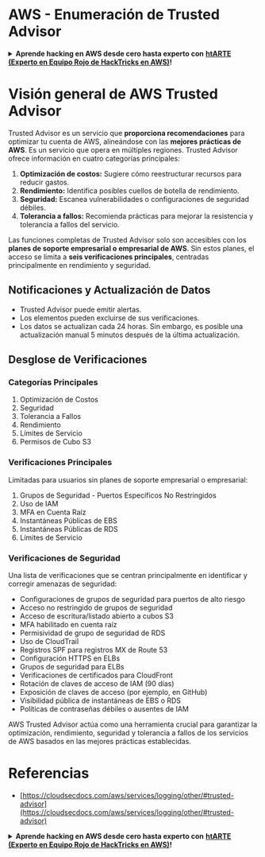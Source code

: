 # AWS - Enumeración de Trusted Advisor

<details>

<summary><strong>Aprende hacking en AWS desde cero hasta experto con</strong> <a href="https://training.hacktricks.xyz/courses/arte"><strong>htARTE (Experto en Equipo Rojo de HackTricks en AWS)</strong></a><strong>!</strong></summary>

Otras formas de apoyar a HackTricks:

* Si deseas ver tu **empresa anunciada en HackTricks** o **descargar HackTricks en PDF** Consulta los [**PLANES DE SUSCRIPCIÓN**](https://github.com/sponsors/carlospolop)!
* Obtén la [**merchandising oficial de PEASS & HackTricks**](https://peass.creator-spring.com)
* Descubre [**La Familia PEASS**](https://opensea.io/collection/the-peass-family), nuestra colección exclusiva de [**NFTs**](https://opensea.io/collection/the-peass-family)
* **Únete al** 💬 [**grupo de Discord**](https://discord.gg/hRep4RUj7f) o al [**grupo de telegram**](https://t.me/peass) o **síguenos** en **Twitter** 🐦 [**@hacktricks_live**](https://twitter.com/hacktricks_live)**.**
* **Comparte tus trucos de hacking enviando PRs a los repositorios de** [**HackTricks**](https://github.com/carlospolop/hacktricks) y [**HackTricks Cloud**](https://github.com/carlospolop/hacktricks-cloud).

</details>

# Visión general de AWS Trusted Advisor

Trusted Advisor es un servicio que **proporciona recomendaciones** para optimizar tu cuenta de AWS, alineándose con las **mejores prácticas de AWS**. Es un servicio que opera en múltiples regiones. Trusted Advisor ofrece información en cuatro categorías principales:

1. **Optimización de costos:** Sugiere cómo reestructurar recursos para reducir gastos.
2. **Rendimiento:** Identifica posibles cuellos de botella de rendimiento.
3. **Seguridad:** Escanea vulnerabilidades o configuraciones de seguridad débiles.
4. **Tolerancia a fallos:** Recomienda prácticas para mejorar la resistencia y tolerancia a fallos del servicio.

Las funciones completas de Trusted Advisor solo son accesibles con los **planes de soporte empresarial o empresarial de AWS**. Sin estos planes, el acceso se limita a **seis verificaciones principales**, centradas principalmente en rendimiento y seguridad.

## Notificaciones y Actualización de Datos

- Trusted Advisor puede emitir alertas.
- Los elementos pueden excluirse de sus verificaciones.
- Los datos se actualizan cada 24 horas. Sin embargo, es posible una actualización manual 5 minutos después de la última actualización.

## **Desglose de Verificaciones**

### Categorías Principales

1. Optimización de Costos
2. Seguridad
3. Tolerancia a Fallos
4. Rendimiento
5. Límites de Servicio
6. Permisos de Cubo S3

### Verificaciones Principales

Limitadas para usuarios sin planes de soporte empresarial o empresarial:

1. Grupos de Seguridad - Puertos Específicos No Restringidos
2. Uso de IAM
3. MFA en Cuenta Raíz
4. Instantáneas Públicas de EBS
5. Instantáneas Públicas de RDS
6. Límites de Servicio

### Verificaciones de Seguridad

Una lista de verificaciones que se centran principalmente en identificar y corregir amenazas de seguridad:

- Configuraciones de grupos de seguridad para puertos de alto riesgo
- Acceso no restringido de grupos de seguridad
- Acceso de escritura/listado abierto a cubos S3
- MFA habilitado en cuenta raíz
- Permisividad de grupo de seguridad de RDS
- Uso de CloudTrail
- Registros SPF para registros MX de Route 53
- Configuración HTTPS en ELBs
- Grupos de seguridad para ELBs
- Verificaciones de certificados para CloudFront
- Rotación de claves de acceso de IAM (90 días)
- Exposición de claves de acceso (por ejemplo, en GitHub)
- Visibilidad pública de instantáneas de EBS o RDS
- Políticas de contraseñas débiles o ausentes de IAM

AWS Trusted Advisor actúa como una herramienta crucial para garantizar la optimización, rendimiento, seguridad y tolerancia a fallos de los servicios de AWS basados en las mejores prácticas establecidas.


# **Referencias**

* [https://cloudsecdocs.com/aws/services/logging/other/#trusted-advisor](https://cloudsecdocs.com/aws/services/logging/other/#trusted-advisor)

<details>

<summary><strong>Aprende hacking en AWS desde cero hasta experto con</strong> <a href="https://training.hacktricks.xyz/courses/arte"><strong>htARTE (Experto en Equipo Rojo de HackTricks en AWS)</strong></a><strong>!</strong></summary>

Otras formas de apoyar a HackTricks:

* Si deseas ver tu **empresa anunciada en HackTricks** o **descargar HackTricks en PDF** Consulta los [**PLANES DE SUSCRIPCIÓN**](https://github.com/sponsors/carlospolop)!
* Obtén la [**merchandising oficial de PEASS & HackTricks**](https://peass.creator-spring.com)
* Descubre [**La Familia PEASS**](https://opensea.io/collection/the-peass-family), nuestra colección exclusiva de [**NFTs**](https://opensea.io/collection/the-peass-family)
* **Únete al** 💬 [**grupo de Discord**](https://discord.gg/hRep4RUj7f) o al [**grupo de telegram**](https://t.me/peass) o **síguenos** en **Twitter** 🐦 [**@hacktricks_live**](https://twitter.com/hacktricks_live)**.**
* **Comparte tus trucos de hacking enviando PRs a los repositorios de** [**HackTricks**](https://github.com/carlospolop/hacktricks) y [**HackTricks Cloud**](https://github.com/carlospolop/hacktricks-cloud).

</details>
